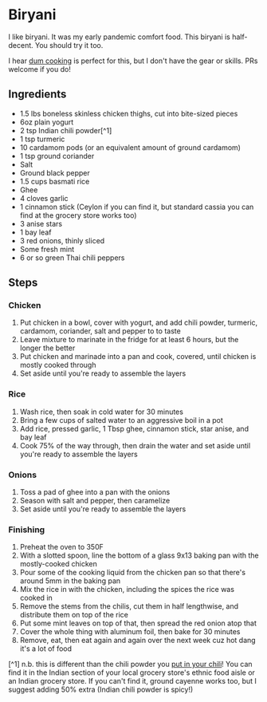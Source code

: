 # Biryani

I like biryani. It was my early pandemic comfort food. This biryani is half-decent. You should try it too.

I hear [dum cooking](https://en.wikipedia.org/wiki/Dum_pukht) is perfect for this, but I don't have the gear or skills. PRs welcome if you do!

## Ingredients

* 1.5 lbs boneless skinless chicken thighs, cut into bite-sized pieces
* 6oz plain yogurt
* 2 tsp Indian chili powder[^1]
* 1 tsp turmeric
* 10 cardamom pods (or an equivalent amount of ground cardamom)
* 1 tsp ground coriander
* Salt
* Ground black pepper
* 1.5 cups basmati rice
* Ghee
* 4 cloves garlic
* 1 cinnamon stick (Ceylon if you can find it, but standard cassia you can find at the grocery store works too)
* 3 anise stars
* 1 bay leaf
* 3 red onions, thinly sliced
* Some fresh mint
* 6 or so green Thai chili peppers

## Steps

### Chicken

1. Put chicken in a bowl, cover with yogurt, and add chili powder, turmeric, cardamom, coriander, salt and pepper to to taste
1. Leave mixture to marinate in the fridge for at least 6 hours, but the longer the better
1. Put chicken and marinade into a pan and cook, covered, until chicken is mostly cooked through
1. Set aside until you're ready to assemble the layers

### Rice

1. Wash rice, then soak in cold water for 30 minutes
1. Bring a few cups of salted water to an aggressive boil in a pot
1. Add rice, pressed garlic, 1 Tbsp ghee, cinnamon stick, star anise, and bay leaf
1. Cook 75% of the way through, then drain the water and set aside until you're ready to assemble the layers

### Onions

1. Toss a pad of ghee into a pan with the onions
1. Season with salt and pepper, then caramelize
1. Set aside until you're ready to assemble the layers

### Finishing

1. Preheat the oven to 350F
1. With a slotted spoon, line the bottom of a glass 9x13 baking pan with the mostly-cooked chicken
3. Pour some of the cooking liquid from the chicken pan so that there's around 5mm in the baking pan
4. Mix the rice in with the chicken, including the spices the rice was cooked in
5. Remove the stems from the chilis, cut them in half lengthwise, and distribute them on top of the rice
6. Put some mint leaves on top of that, then spread the red onion atop that
7. Cover the whole thing with aluminum foil, then bake for 30 minutes
8. Remove, eat, then eat again and again over the next week cuz hot dang it's a lot of food

[^1] n.b. this is different than the chili powder you [put in your chili](https://github.com/karmeleon/recipes/blob/master/food/chili.md)! You can find it in the Indian section of your local grocery store's ethnic food aisle or an Indian grocery store. If you can't find it, ground cayenne works too, but I suggest adding 50% extra (Indian chili powder is spicy!)
